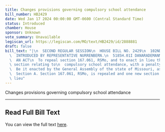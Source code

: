 ```yaml
---
title: Changes provisions governing compulsory school attendance
bill_number: HB2429
date: Wed Jan 17 2024 00:00:00 GMT-0600 (Central Standard Time)
status: Introduced
chamber: House
sponsor: Unknown
vote_summary: Unavailable
legiscan_url: https://legiscan.com/MO/text/HB2429/id/2888881
draft: false
bill_text: "|\n  SECOND REGULAR SESSION\n  HOUSE BILL NO. 2429\n  102ND GENERAL ASSEMBLY\n\
  \  INTRODUCED BY REPRESENTATIVE NURRENBERN.\n  5185H.01I DANARADEMANMILLER,ChiefClerk\n\
  \  AN ACT\n  To repeal section 167.061, RSMo, and to enact in lieu thereof one new\
  \ section relating to\n  compulsory school attendance, with a penalty provision.\n\
  \  Be it enacted by the General Assembly of the state of Missouri, as follows:\n\
  \  Section A. Section 167.061, RSMo, is repealed and one new section enacted in\
  \ lieu"
---
```

Changes provisions governing compulsory school attendance

---

## Read Full Bill Text

You can view the full text [here](https://legiscan.com/MO/text/HB2429/id/2888881).
